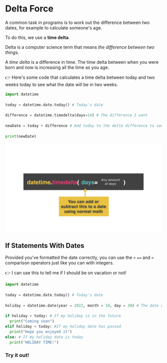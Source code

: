 # Delta Force

A common task in programs is to work out the difference between two dates, for example to calculate someone's age.

To do this, we use a **time delta**.

Delta is a computer science term that means *the difference between two things*.

A *time delta* is a difference in time. The time delta between when you were born and now is increasing all the time as you age.

👉 Here's some code that calculates a time delta between today and two weeks today to see what the date will be in two weeks.


```python
import datetime

today = datetime.date.today() # Today's date

difference = datetime.timedelta(days=14) # The difference I want

newDate = today + difference # Add today to the delta difference to see the date in 14 days time.

print(newDate)
```
![](resources/day60.003.png)
## If Statements With Dates

Provided you've formatted the date correctly, you can use the `>` `==` and `<` comparison operators just like you can with integers.

👉 I can use this to tell me if I should be on vacation or not!

```python
import datetime

today = datetime.date.today() # Today's date

holiday = datetime.date(year = 2022, month = 10, day = 30) # The date of my holiday

if holiday > today: # If my holiday is in the future
  print("Coming soon")
elif holiday < today: #If my holiday date has passed
  print("Hope you enjoyed it")
else: # If my holiday date is today
  print("HOLIDAY TIME!")
```

### Try it out!